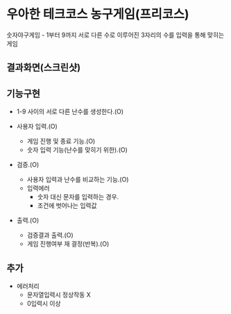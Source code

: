 # 우아한 테크코스 농구게임(프리코스)

숫자야구게임 - 1부터 9까지 서로 다른 수로 이루어진 3자리의 수를 입력을 통해 맞히는 게임

## 결과화면(스크린샷)

## 기능구현

- 1-9 사이의 서로 다른 난수를 생성한다.(O) 

- 사용자 입력.(O)
    - 게임 진행 및 종료 기능.(O)
    - 숫자 입력 기능(난수를 맞히기 위한).(O)
    
- 검증.(O)
    - 사용자 입력과 난수를 비교하는 기능.(O)
    - 입력에러
        - 숫자 대신 문자를 입력하는 경우.
        - 조건에 벗어나는 입력값
        
- 출력.(O)
    - 검증결과 출력.(O)
    - 게임 진행여부 재 결정(반복).(O)  
    
## 추가

- 에러처리
    - 문자열입력시 정상작동 X
    - 0입력시 이상 